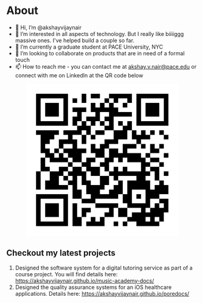 # About
- 👋 Hi, I’m @akshayvijaynair
- 👀 I’m interested in all aspects of technology. But I really like biiiiggg massive ones. I've helped build a couple so far.
- 🌱 I’m currently a graduate student at PACE University, NYC
- 💞️ I’m looking to collaborate on products that are in need of a formal touch
- 📫 How to reach me - you can contact me at akshay.v.nair@pace.edu or connect with me on LinkedIn at the QR code below

<p align="center">
  <img src="LinkedIn-Profile.svg" />
</p>

## Checkout my latest projects
1. Designed the software system for a digital tutoring service as part of a course project. You will find details here: https://akshayvijaynair.github.io/music-academy-docs/
2. Designed the quality assurance systems for an iOS healthcare applications. Details here: https://akshayvijaynair.github.io/poredocs/

<!---
akshayvijaynair/akshayvijaynair is a ✨ special ✨ repository because its `README.md` (this file) appears on your GitHub profile.
You can click the Preview link to take a look at your changes.
--->
